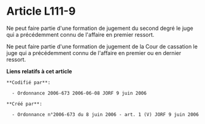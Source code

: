 # Article L111-9

Ne peut faire partie d'une formation de jugement du second degré le juge qui a précédemment connu de l'affaire en premier
ressort.

Ne peut faire partie d'une formation de jugement de la Cour de cassation le juge qui a précédemment connu de l'affaire en
premier ou en dernier ressort.

**Liens relatifs à cet article**

	**Codifié par**:

	  - Ordonnance 2006-673 2006-06-08 JORF 9 juin 2006

	**Créé par**:

	  - Ordonnance n°2006-673 du 8 juin 2006 - art. 1 (V) JORF 9 juin 2006
